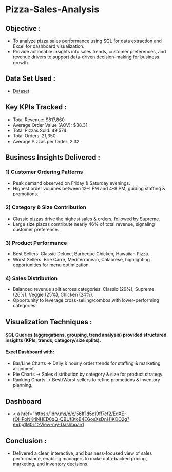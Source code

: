 # Pizza-Sales-Analysis

## Objective :
- To analyze pizza sales performance using SQL for data extraction and Excel for dashboard visualization.
- Provide actionable insights into sales trends, customer preferences, and revenue drivers to support data-driven decision-making for business growth.

## Data Set Used :
- <a href="https://1drv.ms/x/c/56ff1d5c19ff7cf2/EZ3SV_LQMRVEkUlDKDozKuoBoUzVIoiyefqaK7iHjyl4ag?e=NCjSMj">Dataset</a>

## Key KPIs Tracked :
- Total Revenue: $817,860
- Average Order Value (AOV): $38.31
- Total Pizzas Sold: 49,574
- Total Orders: 21,350
- Average Pizzas per Order: 2.32

## Business Insights Delivered : 
### 1) Customer Ordering Patterns
- Peak demand observed on Friday & Saturday evenings.
- Highest order volumes between 12–1 PM and 4–8 PM, guiding staffing & promotions.
### 2) Category & Size Contribution
- Classic pizzas drive the highest sales & orders, followed by Supreme.
- Large size pizzas contribute nearly 46% of total revenue, signaling customer preference.
### 3) Product Performance
- Best Sellers: Classic Deluxe, Barbeque Chicken, Hawaiian Pizza.
- Worst Sellers: Brie Carre, Mediterranean, Calabrese, highlighting opportunities for menu optimization.
### 4) Sales Distribution
- Balanced revenue split across categories: Classic (29%), Supreme (26%), Veggie (25%), Chicken (24%).
- Opportunity to leverage cross-selling/combos with lower-performing categories.

## Visualization Techniques :
#### SQL Queries (aggregations, grouping, trend analysis) provided structured insights (KPIs, trends, category/size splits).
#### Excel Dashboard with:
- Bar/Line Charts → Daily & hourly order trends for staffing & marketing alignment.
- Pie Charts → Sales distribution by category & size for product strategy.
- Ranking Charts → Best/Worst sellers to refine promotions & inventory planning.

## Dashboard
- < a href="https://1drv.ms/x/c/56ff1d5c19ff7cf2/EdXE-rOHPoNKrlNHED0qQ-QBUfBtoB4EGosXsDnH1KDO2g?e=bp1M0L">View-my-Dashboard</a>

## Conclusion :
- Delivered a clear, interactive, and business-focused view of sales performance, enabling managers to make data-backed pricing, marketing, and inventory decisions.




